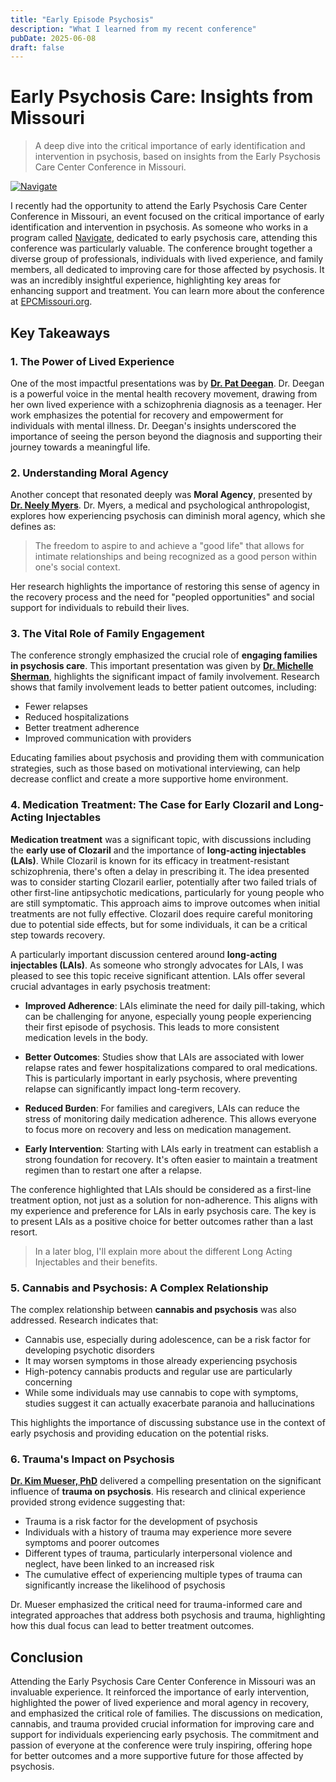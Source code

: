 ```yaml
---
title: "Early Episode Psychosis"
description: "What I learned from my recent conference"
pubDate: 2025-06-08
draft: false
---
```


# Early Psychosis Care: Insights from Missouri

> A deep dive into the critical importance of early identification and intervention in psychosis, based on insights from the Early Psychosis Care Center Conference in Missouri.

[![Navigate](https://22yjaf7c2x.ufs.sh/f/avP9Ws4j0vyMcZlRGJAWSqJFnkaZ1T9Isry6O8XDBd4u5Clo)](https://www.navigateconsultants.org/)

I recently had the opportunity to attend the Early Psychosis Care Center Conference in Missouri, an event focused on the critical importance of early identification and intervention in psychosis. As someone who works in a program called [Navigate](https://www.navigateconsultants.org/), dedicated to early psychosis care, attending this conference was particularly valuable. The conference brought together a diverse group of professionals, individuals with lived experience, and family members, all dedicated to improving care for those affected by psychosis. It was an incredibly insightful experience, highlighting key areas for enhancing support and treatment. You can learn more about the conference at [EPCMissouri.org](https://www.epcmissouri.org/).

## Key Takeaways

### 1. The Power of Lived Experience

One of the most impactful presentations was by **[Dr. Pat Deegan](https://www.patdeegan.com/)**. Dr. Deegan is a powerful voice in the mental health recovery movement, drawing from her own lived experience with a schizophrenia diagnosis as a teenager. Her work emphasizes the potential for recovery and empowerment for individuals with mental illness. Dr. Deegan's insights underscored the importance of seeing the person beyond the diagnosis and supporting their journey towards a meaningful life.

### 2. Understanding Moral Agency

Another concept that resonated deeply was **Moral Agency**, presented by **[Dr. Neely Myers](https://people.smu.edu/nmyers/)**. Dr. Myers, a medical and psychological anthropologist, explores how experiencing psychosis can diminish moral agency, which she defines as:

> The freedom to aspire to and achieve a "good life" that allows for intimate relationships and being recognized as a good person within one's social context.

Her research highlights the importance of restoring this sense of agency in the recovery process and the need for "peopled opportunities" and social support for individuals to rebuild their lives.

### 3. The Vital Role of Family Engagement

The conference strongly emphasized the crucial role of **engaging families in psychosis care**. This important presentation was given by [**Dr. Michelle Sherman**](https://www.seedsofhopebooks.com/), highlights the significant impact of family involvement. Research shows that family involvement leads to better patient outcomes, including:

- Fewer relapses
- Reduced hospitalizations
- Better treatment adherence
- Improved communication with providers

Educating families about psychosis and providing them with communication strategies, such as those based on motivational interviewing, can help decrease conflict and create a more supportive home environment.

### 4. Medication Treatment: The Case for Early Clozaril and Long-Acting Injectables

**Medication treatment** was a significant topic, with discussions including the **early use of Clozaril** and the importance of **long-acting injectables (LAIs)**. While Clozaril is known for its efficacy in treatment-resistant schizophrenia, there's often a delay in prescribing it. The idea presented was to consider starting Clozaril earlier, potentially after two failed trials of other first-line antipsychotic medications, particularly for young people who are still symptomatic. This approach aims to improve outcomes when initial treatments are not fully effective. Clozaril does require careful monitoring due to potential side effects, but for some individuals, it can be a critical step towards recovery.

A particularly important discussion centered around **long-acting injectables (LAIs)**. As someone who strongly advocates for LAIs, I was pleased to see this topic receive significant attention. LAIs offer several crucial advantages in early psychosis treatment:

- **Improved Adherence**: LAIs eliminate the need for daily pill-taking, which can be challenging for anyone, especially young people experiencing their first episode of psychosis. This leads to more consistent medication levels in the body.

- **Better Outcomes**: Studies show that LAIs are associated with lower relapse rates and fewer hospitalizations compared to oral medications. This is particularly important in early psychosis, where preventing relapse can significantly impact long-term recovery.

- **Reduced Burden**: For families and caregivers, LAIs can reduce the stress of monitoring daily medication adherence. This allows everyone to focus more on recovery and less on medication management.

- **Early Intervention**: Starting with LAIs early in treatment can establish a strong foundation for recovery. It's often easier to maintain a treatment regimen than to restart one after a relapse.

The conference highlighted that LAIs should be considered as a first-line treatment option, not just as a solution for non-adherence. This aligns with my experience and preference for LAIs in early psychosis care. The key is to present LAIs as a positive choice for better outcomes rather than a last resort.

> In a later blog, I'll explain more about the different Long Acting Injectables and their benefits.

### 5. Cannabis and Psychosis: A Complex Relationship

The complex relationship between **cannabis and psychosis** was also addressed. Research indicates that:

- Cannabis use, especially during adolescence, can be a risk factor for developing psychotic disorders
- It may worsen symptoms in those already experiencing psychosis
- High-potency cannabis products and regular use are particularly concerning
- While some individuals may use cannabis to cope with symptoms, studies suggest it can actually exacerbate paranoia and hallucinations

This highlights the importance of discussing substance use in the context of early psychosis and providing education on the potential risks.

### 6. Trauma's Impact on Psychosis

[**Dr. Kim Mueser, PhD**](https://cpr.bu.edu/bio/kim-t-mueser-ph-d/) delivered a compelling presentation on the significant influence of **trauma on psychosis**. His research and clinical experience provided strong evidence suggesting that:

- Trauma is a risk factor for the development of psychosis
- Individuals with a history of trauma may experience more severe symptoms and poorer outcomes
- Different types of trauma, particularly interpersonal violence and neglect, have been linked to an increased risk
- The cumulative effect of experiencing multiple types of trauma can significantly increase the likelihood of psychosis

Dr. Mueser emphasized the critical need for trauma-informed care and integrated approaches that address both psychosis and trauma, highlighting how this dual focus can lead to better treatment outcomes.

## Conclusion

Attending the Early Psychosis Care Center Conference in Missouri was an invaluable experience. It reinforced the importance of early intervention, highlighted the power of lived experience and moral agency in recovery, and emphasized the critical role of families. The discussions on medication, cannabis, and trauma provided crucial information for improving care and support for individuals experiencing early psychosis. The commitment and passion of everyone at the conference were truly inspiring, offering hope for better outcomes and a more supportive future for those affected by psychosis.
